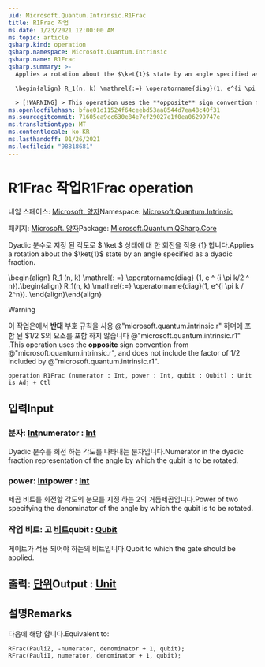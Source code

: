 ```yaml
---
uid: Microsoft.Quantum.Intrinsic.R1Frac
title: R1Frac 작업
ms.date: 1/23/2021 12:00:00 AM
ms.topic: article
qsharp.kind: operation
qsharp.namespace: Microsoft.Quantum.Intrinsic
qsharp.name: R1Frac
qsharp.summary: >-
  Applies a rotation about the $\ket{1}$ state by an angle specified as a dyadic fraction.

  \begin{align} R_1(n, k) \mathrel{:=} \operatorname{diag}(1, e^{i \pi k / 2^n}). \end{align}

  > [!WARNING] > This operation uses the **opposite** sign convention from > @"microsoft.quantum.intrinsic.r", and does not include the > factor of $1/ 2$ included by @"microsoft.quantum.intrinsic.r1".
ms.openlocfilehash: bfae01d11524f64ceebd53aa8544d7ea48c40f31
ms.sourcegitcommit: 71605ea9cc630e84e7ef29027e1f0ea06299747e
ms.translationtype: MT
ms.contentlocale: ko-KR
ms.lasthandoff: 01/26/2021
ms.locfileid: "98818681"
---
```

# <a name="r1frac-operation"></a><span data-ttu-id="25243-102">R1Frac 작업</span><span class="sxs-lookup"><span data-stu-id="25243-102">R1Frac operation</span></span>

<span data-ttu-id="25243-103">네임 스페이스: [Microsoft. 양자](xref:Microsoft.Quantum.Intrinsic)</span><span class="sxs-lookup"><span data-stu-id="25243-103">Namespace: [Microsoft.Quantum.Intrinsic](xref:Microsoft.Quantum.Intrinsic)</span></span>

<span data-ttu-id="25243-104">패키지: [Microsoft. 양자](https://nuget.org/packages/Microsoft.Quantum.QSharp.Core)</span><span class="sxs-lookup"><span data-stu-id="25243-104">Package: [Microsoft.Quantum.QSharp.Core](https://nuget.org/packages/Microsoft.Quantum.QSharp.Core)</span></span>


<span data-ttu-id="25243-105">Dyadic 분수로 지정 된 각도로 $ \ket $ 상태에 대 한 회전을 적용 {1} 합니다.</span><span class="sxs-lookup"><span data-stu-id="25243-105">Applies a rotation about the $\ket{1}$ state by an angle specified as a dyadic fraction.</span></span>

<span data-ttu-id="25243-106">\begin{align} R_1 (n, k) \mathrel{: =} \operatorname{diag} (1, e ^ {i \pi k/2 ^ n}).</span><span class="sxs-lookup"><span data-stu-id="25243-106">\begin{align} R_1(n, k) \mathrel{:=} \operatorname{diag}(1, e^{i \pi k / 2^n}).</span></span>
<span data-ttu-id="25243-107">\end{align}</span><span class="sxs-lookup"><span data-stu-id="25243-107">\end{align}</span></span>

> [!WARNING]
> <span data-ttu-id="25243-108">이 작업은에서 **반대** 부호 규칙을 사용 @"microsoft.quantum.intrinsic.r" 하며에 포함 된 $1/2 $의 요소를 포함 하지 않습니다 @"microsoft.quantum.intrinsic.r1" .</span><span class="sxs-lookup"><span data-stu-id="25243-108">This operation uses the **opposite** sign convention from @"microsoft.quantum.intrinsic.r", and does not include the factor of $1/ 2$ included by @"microsoft.quantum.intrinsic.r1".</span></span>

```qsharp
operation R1Frac (numerator : Int, power : Int, qubit : Qubit) : Unit is Adj + Ctl
```


## <a name="input"></a><span data-ttu-id="25243-109">입력</span><span class="sxs-lookup"><span data-stu-id="25243-109">Input</span></span>

### <a name="numerator--int"></a><span data-ttu-id="25243-110">분자: [Int](xref:microsoft.quantum.lang-ref.int)</span><span class="sxs-lookup"><span data-stu-id="25243-110">numerator : [Int](xref:microsoft.quantum.lang-ref.int)</span></span>

<span data-ttu-id="25243-111">Dyadic 분수를 회전 하는 각도를 나타내는 분자입니다.</span><span class="sxs-lookup"><span data-stu-id="25243-111">Numerator in the dyadic fraction representation of the angle by which the qubit is to be rotated.</span></span>


### <a name="power--int"></a><span data-ttu-id="25243-112">power: [Int](xref:microsoft.quantum.lang-ref.int)</span><span class="sxs-lookup"><span data-stu-id="25243-112">power : [Int](xref:microsoft.quantum.lang-ref.int)</span></span>

<span data-ttu-id="25243-113">제곱 비트를 회전할 각도의 분모를 지정 하는 2의 거듭제곱입니다.</span><span class="sxs-lookup"><span data-stu-id="25243-113">Power of two specifying the denominator of the angle by which the qubit is to be rotated.</span></span>


### <a name="qubit--qubit"></a><span data-ttu-id="25243-114">작업 비트: 고 [비트](xref:microsoft.quantum.lang-ref.qubit)</span><span class="sxs-lookup"><span data-stu-id="25243-114">qubit : [Qubit](xref:microsoft.quantum.lang-ref.qubit)</span></span>

<span data-ttu-id="25243-115">게이트가 적용 되어야 하는의 비트입니다.</span><span class="sxs-lookup"><span data-stu-id="25243-115">Qubit to which the gate should be applied.</span></span>



## <a name="output--unit"></a><span data-ttu-id="25243-116">출력: [단위](xref:microsoft.quantum.lang-ref.unit)</span><span class="sxs-lookup"><span data-stu-id="25243-116">Output : [Unit](xref:microsoft.quantum.lang-ref.unit)</span></span>



## <a name="remarks"></a><span data-ttu-id="25243-117">설명</span><span class="sxs-lookup"><span data-stu-id="25243-117">Remarks</span></span>

<span data-ttu-id="25243-118">다음에 해당 합니다.</span><span class="sxs-lookup"><span data-stu-id="25243-118">Equivalent to:</span></span>

```qsharp
RFrac(PauliZ, -numerator, denominator + 1, qubit);
RFrac(PauliI, numerator, denominator + 1, qubit);
```
